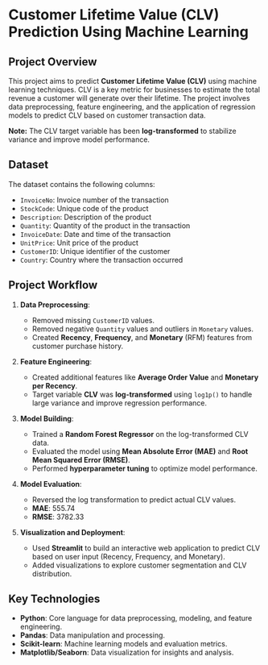 # Customer Lifetime Value (CLV) Prediction Using Machine Learning

## Project Overview
This project aims to predict **Customer Lifetime Value (CLV)** using machine learning techniques. CLV is a key metric for businesses to estimate the total revenue a customer will generate over their lifetime. The project involves data preprocessing, feature engineering, and the application of regression models to predict CLV based on customer transaction data.

**Note:** The CLV target variable has been **log-transformed** to stabilize variance and improve model performance.

## Dataset
The dataset contains the following columns:
- `InvoiceNo`: Invoice number of the transaction
- `StockCode`: Unique code of the product
- `Description`: Description of the product
- `Quantity`: Quantity of the product in the transaction
- `InvoiceDate`: Date and time of the transaction
- `UnitPrice`: Unit price of the product
- `CustomerID`: Unique identifier of the customer
- `Country`: Country where the transaction occurred

## Project Workflow
1. **Data Preprocessing**:
   - Removed missing `CustomerID` values.
   - Removed negative `Quantity` values and outliers in `Monetary` values.
   - Created **Recency**, **Frequency**, and **Monetary** (RFM) features from customer purchase history.
   
2. **Feature Engineering**:
   - Created additional features like **Average Order Value** and **Monetary per Recency**.
   - Target variable **CLV** was **log-transformed** using `log1p()` to handle large variance and improve regression performance.

3. **Model Building**:
   - Trained a **Random Forest Regressor** on the log-transformed CLV data.
   - Evaluated the model using **Mean Absolute Error (MAE)** and **Root Mean Squared Error (RMSE)**.
   - Performed **hyperparameter tuning** to optimize model performance.
   
4. **Model Evaluation**:
   - Reversed the log transformation to predict actual CLV values.
   - **MAE**: 555.74  
   - **RMSE**: 3782.33

5. **Visualization and Deployment**:
   - Used **Streamlit** to build an interactive web application to predict CLV based on user input (Recency, Frequency, and Monetary).
   - Added visualizations to explore customer segmentation and CLV distribution.

## Key Technologies
- **Python**: Core language for data preprocessing, modeling, and feature engineering.
- **Pandas**: Data manipulation and processing.
- **Scikit-learn**: Machine learning models and evaluation metrics.
- **Matplotlib/Seaborn**: Data visualization for insights and analysis.
